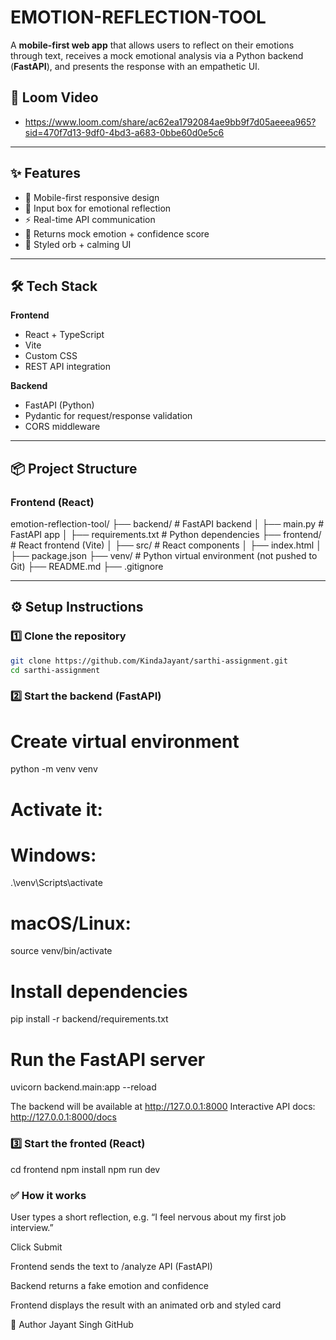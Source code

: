 # EMOTION-REFLECTION-TOOL

A **mobile-first web app** that allows users to reflect on their emotions through text, receives a mock emotional analysis via a Python backend (**FastAPI**), and presents the response with an empathetic UI.

## 🎥 Loom Video
 - https://www.loom.com/share/ac62ea1792084ae9bb9f7d05aeeea965?sid=470f7d13-9df0-4bd3-a683-0bbe60d0e5c6

---

## ✨ Features

- 📱 Mobile-first responsive design
- 💬 Input box for emotional reflection
- ⚡ Real-time API communication
- 🧠 Returns mock emotion + confidence score
- 🌈 Styled orb + calming UI

---

## 🛠️ Tech Stack

**Frontend**
- React + TypeScript
- Vite
- Custom CSS
- REST API integration

**Backend**
- FastAPI (Python)
- Pydantic for request/response validation
- CORS middleware

---

## 📦 Project Structure

### Frontend (React)
emotion-reflection-tool/
├── backend/ # FastAPI backend
│ ├── main.py # FastAPI app
│ ├── requirements.txt # Python dependencies
├── frontend/ # React frontend (Vite)
│ ├── src/ # React components
│ ├── index.html
│ ├── package.json
├── venv/ # Python virtual environment (not pushed to Git)
├── README.md
├── .gitignore


---

## ⚙️ Setup Instructions

### 1️⃣ Clone the repository

```bash
git clone https://github.com/KindaJayant/sarthi-assignment.git
cd sarthi-assignment
```
### 2️⃣ Start the backend (FastAPI)
# Create virtual environment
python -m venv venv

# Activate it:
# Windows:
.\venv\Scripts\activate

# macOS/Linux:
source venv/bin/activate

# Install dependencies
pip install -r backend/requirements.txt

# Run the FastAPI server
uvicorn backend.main:app --reload

The backend will be available at http://127.0.0.1:8000
Interactive API docs: http://127.0.0.1:8000/docs

### 3️⃣ Start the fronted (React)

cd frontend
npm install
npm run dev

### ✅ How it works

User types a short reflection, e.g. “I feel nervous about my first job interview.”

Click Submit

Frontend sends the text to /analyze API (FastAPI)

Backend returns a fake emotion and confidence

Frontend displays the result with an animated orb and styled card

🙌 Author
Jayant Singh
GitHub

